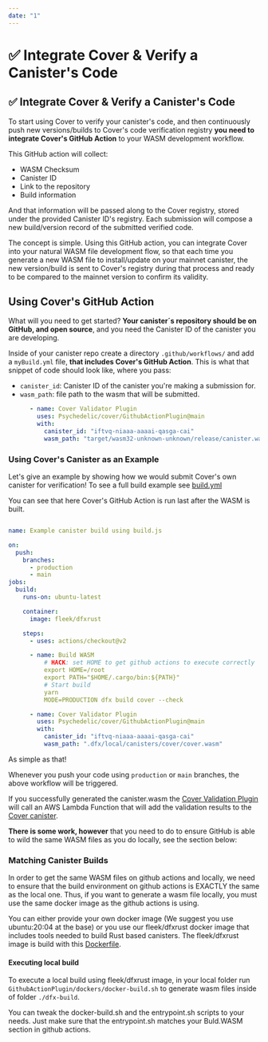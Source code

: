 ```yaml
---
date: "1"
---
```

# ✅ Integrate Cover & Verify a Canister's Code
## ✅ Integrate Cover & Verify a Canister's Code

To start using Cover to verify your canister's code, and then continuously push new versions/builds to Cover's code verification registry **you need to integrate Cover's GitHub Action** to your WASM development workflow.

This GitHub action will collect:

- WASM Checksum
- Canister ID
- Link to the repository
- Build information

And that information will be passed along to the Cover registry, stored under the provided Canister ID's registry. Each submission will compose a new build/version record of the submitted verified code. 

The concept is simple. Using this GitHub action, you can integrate Cover into your natural WASM file development flow, so that each time you generate a new WASM file to install/update on your mainnet canister, the new version/build is sent to Cover's registry during that process and ready to be compared to the mainnet version to confirm its validity.

## Using Cover's GitHub Action

What will you need to get started? **Your canister´s repository should be on GitHub, and open source**, and you need the Canister ID of the canister you are developing.

Inside of your canister repo create a directory `.github/workflows/` and add a `myBuild.yml` file, **that includes Cover's GitHub Action**. This is what that snippet of code should look like, where you pass:

- `canister_id`: Canister ID of the canister you're making a submission for.
- `wasm_path`: file path to the wasm that will be submitted.

```yaml
      - name: Cover Validator Plugin
        uses: Psychedelic/cover/GithubActionPlugin@main
        with:
          canister_id: "iftvq-niaaa-aaaai-qasga-cai"
          wasm_path: "target/wasm32-unknown-unknown/release/canister.wasm"
```

### Using Cover's Canister as an Example

Let's give an example by showing how we would submit Cover's own canister for verification! To see a full build example see [build.yml](.github/workflows/build.yml)

You can see that here Cover's GitHub Action is run last after the WASM is built.

```yaml

name: Example canister build using build.js 

on:
  push:
    branches:
      - production
      - main
jobs:
  build:
    runs-on: ubuntu-latest

    container:
      image: fleek/dfxrust

    steps:
      - uses: actions/checkout@v2

      - name: Build WASM
          # HACK: set HOME to get github actions to execute correctly
          export HOME=/root
          export PATH="$HOME/.cargo/bin:${PATH}"
          # Start build
          yarn
          MODE=PRODUCTION dfx build cover --check

      - name: Cover Validator Plugin
        uses: Psychedelic/cover/GithubActionPlugin@main
        with:
          canister_id: "iftvq-niaaa-aaaai-qasga-cai"
          wasm_path: ".dfx/local/canisters/cover/cover.wasm"
```

As simple as that!

Whenever you push your code using `production` or `main` branches, the above workflow will be triggered.

If you successfully generated the canister.wasm the [Cover Validation Plugin](./GithubActionPlugin) will call an AWS Lambda Function that will add the validation results to the [Cover canister](https://ic.rocks/principal/iftvq-niaaa-aaaai-qasga-cai).

**There is some work, however** that you need to do to ensure GitHub is able to wild the same WASM files as you do locally, see the section below:

### Matching Canister Builds

In order to get the same WASM files on github actions and locally, we need to ensure that the build environment on github actions is EXACTLY the same as the local one. 
Thus, if you want to generate a wasm file locally, you must use the same docker image as the github actions is using.

You can either provide your own docker image (We suggest you use ubuntu:20:04 at the base) or 
you use our fleek/dfxrust docker image that includes tools needed to build Rust based canisters. 
The fleek/dfxrust image is build with this [Dockerfile](GithubActionPlugin/dockers/dfxrust/Dockerfile). 

#### Executing local build 

To execute a local build using fleek/dfxrust image, in your local folder run 
 `GithubActionPlugin/dockers/docker-build.sh` to generate wasm files inside of folder `./dfx-build`.

You can tweak the docker-build.sh and the entrypoint.sh scripts to your needs. Just make sure that the 
entrypoint.sh matches your Buld.WASM section in github actions. 